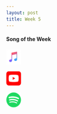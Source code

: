 ```yaml
---
layout: post
title: Week 5
---
```


#### Song of the Week

<a href="https://itunes.apple.com/us/album/gotta-get-up-interlude/1358285249?i=1358286147"><img src="../images/Apple_Music_Icon.png" style="height:40px; width:40px;"/></a>

<a href="https://www.youtube.com/watch?v=XLzPe3ibfb4"><img src="../images/youtube_social_squircle_red.png" style="height:40px; width:40px;"/></a>

<a href="https://open.spotify.com/track/7N3c9CKUmRqrt3dDvGWBWG?si=uWpqaorUQaWeCRCUw_Pqvg"><img src="../images/Spotify_Icon_RGB_Green.png" style="height:40px; width:40px;"/></a>
